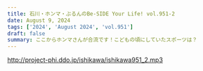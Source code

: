 ```yaml
---
title: 石川・ホンマ・ぶるんのBe-SIDE Your Life! vol.951-2
date: August 9, 2024
tags: ['2024', 'August 2024', 'vol.951']
draft: false
summary: ここからホンマさんが合流です！こどもの頃にしていたスポーツは？
---
```


http://project-phi.ddo.jp/ishikawa/ishikawa951_2.mp3